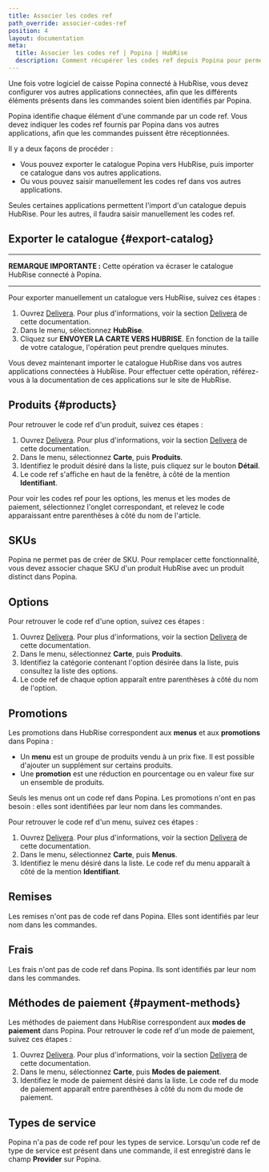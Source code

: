 ```yaml
---
title: Associer les codes ref
path_override: associer-codes-ref
position: 4
layout: documentation
meta:
  title: Associer les codes ref | Popina | HubRise
  description: Comment récupérer les codes ref depuis Popina pour permettre la synchronisation de données avec d'autres applications connectées à HubRise.
---
```


Une fois votre logiciel de caisse Popina connecté à HubRise, vous devez configurer vos autres applications connectées, afin que les différents éléments présents dans les commandes soient bien identifiés par Popina.

Popina identifie chaque élément d'une commande par un code ref. Vous devez indiquer les codes ref fournis par Popina dans vos autres applications, afin que les commandes puissent être réceptionnées.

Il y a deux façons de procéder :

- Vous pouvez exporter le catalogue Popina vers HubRise, puis importer ce catalogue dans vos autres applications.
- Ou vous pouvez saisir manuellement les codes ref dans vos autres applications.

Seules certaines applications permettent l'import d'un catalogue depuis HubRise. Pour les autres, il faudra saisir manuellement les codes ref.

## Exporter le catalogue {#export-catalog}

---

**REMARQUE IMPORTANTE :** Cette opération va écraser le catalogue HubRise connecté à Popina.

---

Pour exporter manuellement un catalogue vers HubRise, suivez ces étapes :

1. Ouvrez [Delivera](https://delivera.web.app/login). Pour plus d'informations, voir la section [Delivera](/apps/popina/connect-hubrise#delivera) de cette documentation.
2. Dans le menu, sélectionnez **HubRise**.
3. Cliquez sur **ENVOYER LA CARTE VERS HUBRISE**. En fonction de la taille de votre catalogue, l'opération peut prendre quelques minutes.

Vous devez maintenant importer le catalogue HubRise dans vos autres applications connectées à HubRise. Pour effectuer cette opération, référez-vous à la documentation de ces applications sur le site de HubRise.

## Produits {#products}

Pour retrouver le code ref d'un produit, suivez ces étapes :

1. Ouvrez [Delivera](https://delivera.web.app/login). Pour plus d'informations, voir la section [Delivera](/apps/popina/connect-hubrise#delivera) de cette documentation.
2. Dans le menu, sélectionnez **Carte**, puis **Produits**.
3. Identifiez le produit désiré dans la liste, puis cliquez sur le bouton **Détail**.
4. Le code ref s'affiche en haut de la fenêtre, à côté de la mention **Identifiant**.

Pour voir les codes ref pour les options, les menus et les modes de paiement, sélectionnez l'onglet correspondant, et relevez le code apparaissant entre parenthèses à côté du nom de l'article.

## SKUs

Popina ne permet pas de créer de SKU. Pour remplacer cette fonctionnalité, vous devez associer chaque SKU d'un produit HubRise avec un produit distinct dans Popina.

## Options

Pour retrouver le code ref d'une option, suivez ces étapes :

1. Ouvrez [Delivera](https://delivera.web.app/login). Pour plus d'informations, voir la section [Delivera](/apps/popina/connect-hubrise#delivera) de cette documentation.
2. Dans le menu, sélectionnez **Carte**, puis **Produits**.
3. Identifiez la catégorie contenant l'option désirée dans la liste, puis consultez la liste des options.
4. Le code ref de chaque option apparaît entre parenthèses à côté du nom de l'option.

## Promotions

Les promotions dans HubRise correspondent aux **menus** et aux **promotions** dans Popina :

- Un **menu** est un groupe de produits vendu à un prix fixe. Il est possible d'ajouter un supplément sur certains produits.
- Une **promotion** est une réduction en pourcentage ou en valeur fixe sur un ensemble de produits.

Seuls les menus ont un code ref dans Popina. Les promotions n'ont en pas besoin : elles sont identifiées par leur nom dans les commandes.

Pour retrouver le code ref d'un menu, suivez ces étapes :

1. Ouvrez [Delivera](https://delivera.web.app/login). Pour plus d'informations, voir la section [Delivera](/apps/popina/connect-hubrise#delivera) de cette documentation.
2. Dans le menu, sélectionnez **Carte**, puis **Menus**.
3. Identifiez le menu désiré dans la liste. Le code ref du menu apparaît à côté de la mention **Identifiant**.

## Remises

Les remises n'ont pas de code ref dans Popina. Elles sont identifiés par leur nom dans les commandes.

## Frais

Les frais n'ont pas de code ref dans Popina. Ils sont identifiés par leur nom dans les commandes.

## Méthodes de paiement {#payment-methods}

Les méthodes de paiement dans HubRise correspondent aux **modes de paiement** dans Popina. Pour retrouver le code ref d'un mode de paiement, suivez ces étapes :

1. Ouvrez [Delivera](https://delivera.web.app/login). Pour plus d'informations, voir la section [Delivera](/apps/popina/connect-hubrise#delivera) de cette documentation.
2. Dans le menu, sélectionnez **Carte**, puis **Modes de paiement**.
3. Identifiez le mode de paiement désiré dans la liste. Le code ref du mode de paiement apparaît entre parenthèses à côté du nom du mode de paiement.

## Types de service

Popina n'a pas de code ref pour les types de service. Lorsqu'un code ref de type de service est présent dans une commande, il est enregistré dans le champ **Provider** sur Popina.
